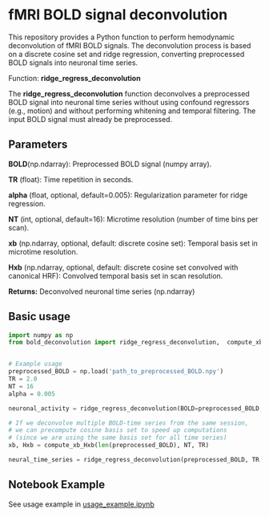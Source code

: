 # fMRI BOLD signal deconvolution
 

This repository provides a Python function to perform hemodynamic deconvolution of fMRI BOLD signals. The deconvolution process is based on a discrete cosine set and ridge regression, converting preprocessed BOLD signals into neuronal time series.

Function: **ridge_regress_deconvolution**

The **ridge_regress_deconvolution** function deconvolves a preprocessed BOLD signal into neuronal time series without using confound regressors (e.g., motion) and without performing whitening and temporal filtering. The input BOLD signal must already be preprocessed.

## Parameters
**BOLD**(np.ndarray):
Preprocessed BOLD signal (numpy array).

**TR** (float): Time repetition in seconds.

**alpha** (float, optional, default=0.005): Regularization parameter for ridge regression.

**NT** (int, optional, default=16): Microtime resolution (number of time bins per scan).

**xb** (np.ndarray, optional, default: discrete cosine set): Temporal basis set in microtime resolution.

**Hxb**  (np.ndarray, optional, default: discrete cosine set convolved with canonical HRF): Convolved temporal basis set in scan resolution.

**Returns:** Deconvolved neuronal time series (np.ndarray)


## Basic usage
```python
import numpy as np
from bold_deconvolution import ridge_regress_deconvolution,  compute_xb_Hxb


# Example usage
preprocessed_BOLD = np.load('path_to_preprocessed_BOLD.npy')
TR = 2.0
NT = 16
alpha = 0.005

neuronal_activity = ridge_regress_deconvolution(BOLD=preprocessed_BOLD, TR=TR, alpha=alpha, NT=NT)

# If we deconvolve multiple BOLD-time series from the same session,
# we can precompute cosine basis set to speed up computations 
# (since we are using the same basis set for all time series)
xb, Hxb = compute_xb_Hxb(len(preprocessed_BOLD), NT, TR)

neural_time_series = ridge_regress_deconvolution(preprocessed_BOLD, TR, alpha, NT, xb=xb, Hxb=Hxb)


```

## Notebook Example

See usage example in [usage_example.ipynb](https://github.com/IHB-IBR-department/BOLD_deconvolution/blob/main/usage_example.ipynb)
